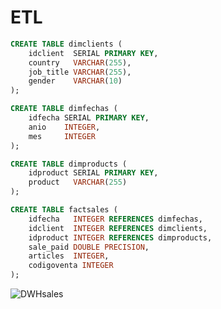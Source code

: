 # ETL
```sql
CREATE TABLE dimclients (
    idclient  SERIAL PRIMARY KEY,
    country   VARCHAR(255),
    job_title VARCHAR(255),
    gender    VARCHAR(10)
);
```
```sql
CREATE TABLE dimfechas (
    idfecha SERIAL PRIMARY KEY,
    anio    INTEGER,
    mes     INTEGER
);
```
```sql
CREATE TABLE dimproducts (
    idproduct SERIAL PRIMARY KEY,
    product   VARCHAR(255)
);
```
```sql
CREATE TABLE factsales (
    idfecha   INTEGER REFERENCES dimfechas,
    idclient  INTEGER REFERENCES dimclients,
    idproduct INTEGER REFERENCES dimproducts,
    sale_paid DOUBLE PRECISION,
    articles  INTEGER,
    codigoventa INTEGER
);
```


![DWHsales](https://github.com/user-attachments/assets/bbc7aa71-4ccc-4d54-86bd-976531f319e4)

